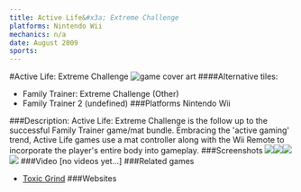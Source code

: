 ```yaml
---
title: Active Life&#x3a; Extreme Challenge
platforms: Nintendo Wii
mechanics: n/a
date: August 2009
sports: 
---
```

#Active Life: Extreme Challenge
![game cover art](//images.igdb.com/igdb/image/upload/t_cover_big/guucsdtdvsuqrbhuz8jk.jpg "Logo Title Text 1")
####Alternative tiles:
* Family Trainer: Extreme Challenge (Other)
* Family Trainer 2 (undefined)
###Platforms
Nintendo Wii

###Description:
Active Life: Extreme Challenge is the follow up to the successful Family Trainer game/mat bundle. Embracing the 'active gaming' trend, Active Life games use a mat controller along with the Wii Remote to incorporate the player's entire body into gameplay.
###Screenshots
<a target="_blank" rel="noopener noreferrer" href="//images.igdb.com/igdb/image/upload/t_cover_big/bw0uxbosuhfkxbyh2niy.jpg"><img src="//images.igdb.com/igdb/image/upload/t_thumb/bw0uxbosuhfkxbyh2niy.jpg"/></a><a target="_blank" rel="noopener noreferrer" href="//images.igdb.com/igdb/image/upload/t_cover_big/pzxryqrfkroprumwprds.jpg"><img src="//images.igdb.com/igdb/image/upload/t_thumb/pzxryqrfkroprumwprds.jpg"/></a><a target="_blank" rel="noopener noreferrer" href="//images.igdb.com/igdb/image/upload/t_cover_big/sxci9xof5gspktjt1tqr.jpg"><img src="//images.igdb.com/igdb/image/upload/t_thumb/sxci9xof5gspktjt1tqr.jpg"/></a><a target="_blank" rel="noopener noreferrer" href="//images.igdb.com/igdb/image/upload/t_cover_big/nwzi8enmjasxkbjeqcuu.jpg"><img src="//images.igdb.com/igdb/image/upload/t_thumb/nwzi8enmjasxkbjeqcuu.jpg"/></a>
###Video
[no videos yet...]
###Related games
* [Toxic Grind](/games/toxic-grind-6215/)
###Websites

